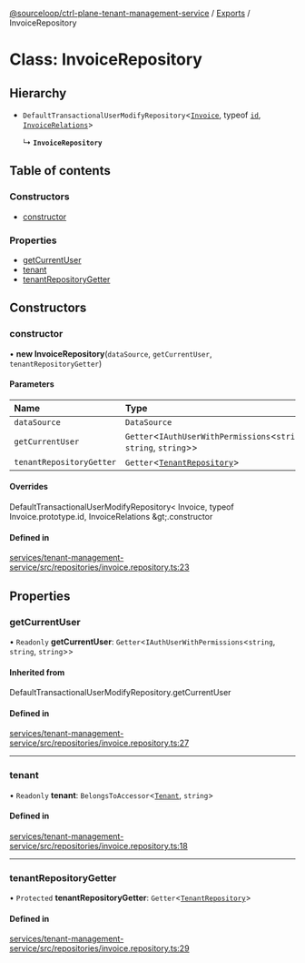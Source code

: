 [@sourceloop/ctrl-plane-tenant-management-service](../README.md) / [Exports](../modules.md) / InvoiceRepository

# Class: InvoiceRepository

## Hierarchy

- `DefaultTransactionalUserModifyRepository`<[`Invoice`](Invoice.md), typeof [`id`](Invoice.md#id), [`InvoiceRelations`](../interfaces/InvoiceRelations.md)\>

  ↳ **`InvoiceRepository`**

## Table of contents

### Constructors

- [constructor](InvoiceRepository.md#constructor)

### Properties

- [getCurrentUser](InvoiceRepository.md#getcurrentuser)
- [tenant](InvoiceRepository.md#tenant)
- [tenantRepositoryGetter](InvoiceRepository.md#tenantrepositorygetter)

## Constructors

### constructor

• **new InvoiceRepository**(`dataSource`, `getCurrentUser`, `tenantRepositoryGetter`)

#### Parameters

| Name | Type |
| :------ | :------ |
| `dataSource` | `DataSource` |
| `getCurrentUser` | `Getter`<`IAuthUserWithPermissions`<`string`, `string`, `string`\>\> |
| `tenantRepositoryGetter` | `Getter`<[`TenantRepository`](TenantRepository.md)\> |

#### Overrides

DefaultTransactionalUserModifyRepository&lt;
  Invoice,
  typeof Invoice.prototype.id,
  InvoiceRelations
\&gt;.constructor

#### Defined in

[services/tenant-management-service/src/repositories/invoice.repository.ts:23](https://github.com/sourcefuse/arc-saas/blob/c6084d0/services/tenant-management-service/src/repositories/invoice.repository.ts#L23)

## Properties

### getCurrentUser

• `Readonly` **getCurrentUser**: `Getter`<`IAuthUserWithPermissions`<`string`, `string`, `string`\>\>

#### Inherited from

DefaultTransactionalUserModifyRepository.getCurrentUser

#### Defined in

[services/tenant-management-service/src/repositories/invoice.repository.ts:27](https://github.com/sourcefuse/arc-saas/blob/c6084d0/services/tenant-management-service/src/repositories/invoice.repository.ts#L27)

___

### tenant

• `Readonly` **tenant**: `BelongsToAccessor`<[`Tenant`](Tenant.md), `string`\>

#### Defined in

[services/tenant-management-service/src/repositories/invoice.repository.ts:18](https://github.com/sourcefuse/arc-saas/blob/c6084d0/services/tenant-management-service/src/repositories/invoice.repository.ts#L18)

___

### tenantRepositoryGetter

• `Protected` **tenantRepositoryGetter**: `Getter`<[`TenantRepository`](TenantRepository.md)\>

#### Defined in

[services/tenant-management-service/src/repositories/invoice.repository.ts:29](https://github.com/sourcefuse/arc-saas/blob/c6084d0/services/tenant-management-service/src/repositories/invoice.repository.ts#L29)
